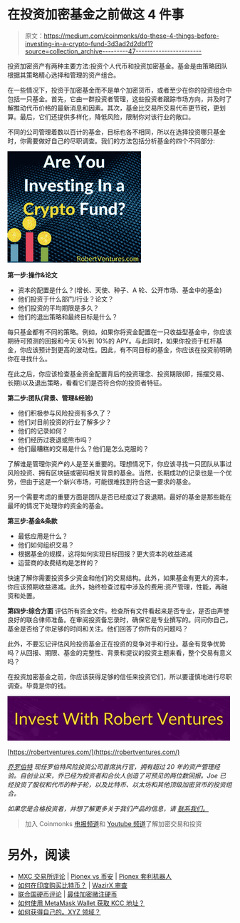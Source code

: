 # 在投资加密基金之前做这 4 件事

> 原文：<https://medium.com/coinmonks/do-these-4-things-before-investing-in-a-crypto-fund-3d3ad2d2dbf1?source=collection_archive---------47----------------------->

投资加密资产有两种主要方法:投资个人代币和投资加密基金。基金是由策略团队根据其策略精心选择和管理的资产组合。

在一些情况下，投资于加密基金而不是单个加密货币，或者至少在你的投资组合中包括一只基金。首先，它由一群投资者管理，这些投资者跟踪市场方向，并及时了解推动代币价格的最新消息和因素。其次，基金比交易所交易代币更节税，更划算。最后，它们还提供多样化，降低风险，限制你对该行业的敞口。

不同的公司管理着数以百计的基金，目标也各不相同，所以在选择投资哪只基金时，你需要做好自己的尽职调查。我们的方法包括分析基金的四个不同部分:

[![](img/faeee49338914aae7ac3fa3d2c661363.png)](https://robertventures.com/)

**第一步:操作&论文**

*   资本的配置是什么？(增长、天使、种子、A 轮、公开市场、基金中的基金)
*   他们投资于什么部门/行业？论文？
*   他们投资的平均期限是多久？
*   他们的退出策略和最终目标是什么？

每只基金都有不同的策略。例如，如果你将资金配置在一只收益型基金中，你应该期待可预测的回报和今天 6%到 10%的 APY。与此同时，如果你投资于杠杆基金，你应该预计到更高的波动性。因此，有不同目标的基金，你应该在投资前明确你在寻找什么。

在此之后，你应该检查基金资金配置背后的投资理念、投资期限(即，摇摆交易、长期)以及退出策略，看看它们是否符合你的投资者特征。

**第二步:团队(背景、管理&经验)**

*   他们积极参与风险投资有多久了？
*   他们对目前投资的行业了解多少？
*   他们的记录如何？
*   他们经历过衰退或熊市吗？
*   他们最糟糕的交易是什么？他们是怎么克服的？

了解谁是管理你资产的人是至关重要的。理想情况下，你应该寻找一只团队从事过风险投资、拥有区块链或密码相关背景的基金。当然，长期成功的记录也是一个优势，但由于这是一个新兴市场，可能很难找到符合这一要求的基金。

另一个需要考虑的重要方面是团队是否已经度过了衰退期。最好的基金是那些能在最坏的情况下处理你的资金的基金。

**第三步:基金&条款**

*   最低应用是什么？
*   他们如何组织交易？
*   根据基金的规模，这将如何实现目标回报？更大资本的收益递减
*   运营商的收费结构是怎样的？

快速了解你需要投资多少资金和他们的交易结构。此外，如果基金有更大的资本，你应该预期收益递减。此外，始终检查过程中涉及的费用:资产管理，性能，再融资和处置。

**第四步:综合方面**
评估所有资金文件。检查所有文件看起来是否专业，是否由声誉良好的联合律师准备。在审阅投资备忘录时，确保它是专业撰写的。问问你自己，基金是否给了你足够的时间和关注。他们回答了你所有的问题吗？

此外，不要忘记评估风险投资基金正在投资的竞争对手和行业。基金有竞争优势吗？从回报、期限、基金的完整性、背景和提议的投资主题来看，整个交易有意义吗？

在投资加密基金之前，你应该获得足够的信任来投资它们，所以要谨慎地进行尽职调查。毕竟是你的钱。

[![](img/22d336a221f072b471588985701d0c43.png)](https://robertventures.com/)

[https://robertventures.com/](https://robertventures.com/)

[*乔罗伯特*](https://robertventures.lt.acemlnc.com/Prod/link-tracker?notrack=1&notrack=1&redirectUrl=aHR0cHMlM0ElMkYlMkZqb2Vyb2JlcnQuY29tJTJG&sig=GVfJDbRYKT1A3ESAAN19sWRoa5KqCFNgxJXhdKMnYwm&iat=1650978100&a=%7C%7C649750535%7C%7C&account=robertventures%2Eactivehosted%2Ecom&email=LRRV6glqIfcVPcYsJBrMHi%2FZD%2BmsUFpJrc5fHf6IoVE%3D&s=bad97c655476f96a390a72c05a742011&i=222A570A6A2582) *现任罗伯特风险投资公司首席执行官，拥有超过 20 年的资产管理经验。自创业以来，乔已经为投资者和合伙人创造了可预见的两位数回报。Joe 已经投资了股权和代币的种子轮，以及比特币、以太坊和其他顶级加密货币的投资组合。*

*如果您是合格投资者，并想了解更多关于我们产品的信息，请* [*联系我们。*](https://robertventures.lt.acemlnc.com/Prod/link-tracker?notrack=1&notrack=1&redirectUrl=aHR0cHMlM0ElMkYlMkZyb2JlcnR2ZW50dXJlcy5jb20lMkY=&sig=EGNaRMpDC6N4LUQ3gCD8zcKX8PapfU85YGNLLuq2Eaub&iat=1650978100&a=%7C%7C649750535%7C%7C&account=robertventures%2Eactivehosted%2Ecom&email=LRRV6glqIfcVPcYsJBrMHi%2FZD%2BmsUFpJrc5fHf6IoVE%3D&s=bad97c655476f96a390a72c05a742011&i=222A570A6A2583)

> 加入 Coinmonks [电报频道](https://t.me/coincodecap)和 [Youtube 频道](https://www.youtube.com/c/coinmonks/videos)了解加密交易和投资

# 另外，阅读

*   [MXC 交易所评论](/coinmonks/mxc-exchange-review-3af0ec1cba8c) | [Pionex vs 币安](https://coincodecap.com/pionex-vs-binance) | [Pionex 套利机器人](https://coincodecap.com/pionex-arbitrage-bot)
*   [如何在印度购买比特币？](/coinmonks/buy-bitcoin-in-india-feb50ddfef94) | [WazirX 审查](/coinmonks/wazirx-review-5c811b074f5b)
*   [联合国硬币评论](https://coincodecap.com/unocoin-review) | [最佳加密赌注硬币](https://coincodecap.com/best-crypto-staking-coins)
*   [如何使用 MetaMask Wallet 获取 KCC 地址？](https://coincodecap.com/kcc-address-metamask)
*   [如何获得自己的。XYZ 领域？](https://coincodecap.com/xyz-domain)